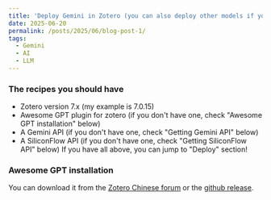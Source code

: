 ```yaml
---
title: 'Deploy Gemini in Zotero (you can also deploy other models if you have their API)'
date: 2025-06-20
permalink: /posts/2025/06/blog-post-1/
tags:
  - Gemini
  - AI
  - LLM
---
```


### The recipes you should have
* Zotero version 7.x (my example is 7.0.15)
* Awesome GPT plugin for zotero (if you don't have one, check "Awesome GPT installation" below)
* A Gemini API (if you don't have one, check "Getting Gemini API" below)
* A SiliconFlow API (if you don't have one, check "Getting SiliconFlow API" below)
If you have all above, you can jump to "Deploy" section!

### Awesome GPT installation
You can download it from the [Zotero Chinese forum](https://zotero-chinese.com/plugins/) or the [github release](https://github.com/MuiseDestiny/zotero-gpt/releases).
